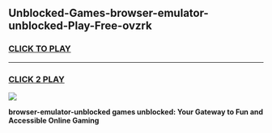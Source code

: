 
## Unblocked-Games-browser-emulator-unblocked-Play-Free-ovzrk
<h3>
<a href="https://premium76.site?title=browser-emulator-unblocked&ref=21A">CLICK TO PLAY</a></h3>
<hr>

<h3>
<a href="https://premium76.site?title=browser-emulator-unblocked&ref=21A">CLICK 2 PLAY</a>
  
</h3>

<a href="https://premium76.site?title=browser-emulator-unblocked&ref=21A"><img src="https://clearcache.store/games.png"></a>


**browser-emulator-unblocked games unblocked: Your Gateway to Fun and Accessible Online Gaming**
